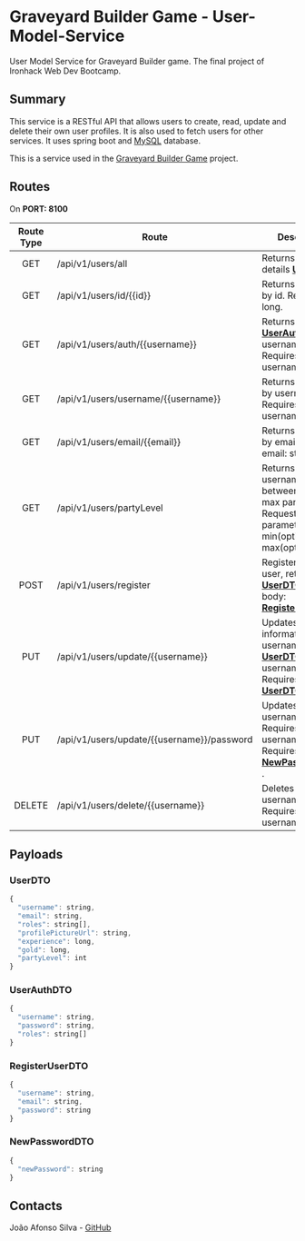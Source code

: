 # Graveyard Builder Game - User-Model-Service

User Model Service for Graveyard Builder game. The final project of Ironhack Web Dev Bootcamp.

## Summary

This service is a RESTful API that allows users to create, read, update and delete their own user profiles. It is also used to fetch users for other services. It uses spring boot and [MySQL](https://www.mysql.com/) database.

This is a service used in the [Graveyard Builder Game](https://github.com/Joaodss/Graveyard-Builder-Game) project.

## Routes

On **PORT: 8100**

| Route Type | Route                                      | Description                                                                                                                              |
| :--------: | ------------------------------------------ | ---------------------------------------------------------------------------------------------------------------------------------------- |
|    GET     | /api/v1/users/all                          | Returns all users' details [**UserDTO**](#userdto).                                                                                      |
|    GET     | /api/v1/users/id/{{id}}                    | Returns [**UserDTO**](#userdto) by id. Requires id: long.                                                                                |
|    GET     | /api/v1/users/auth/{{username}}            | Returns [**UserAuthDTO**](#userauthdto) by username. Requires username: string.                                                          |
|    GET     | /api/v1/users/username/{{username}}        | Returns [**UserDTO**](#userdto) by username. Requires username: string.                                                                  |
|    GET     | /api/v1/users/email/{{email}}              | Returns [**UserDTO**](#userdto) by email. Requires email: string.                                                                        |
|    GET     | /api/v1/users/partyLevel                   | Returns list of usernames between min and max party level. Request parameters: min(optional): int, max(optional): int.                   |
|    POST    | /api/v1/users/register                     | Registers new user, returns [**UserDTO**](#userdto). Requires body: [**RegisterUserDTO**](#registeruserdto).                             |
|    PUT     | /api/v1/users/update/{{username}}          | Updates user informationby username, returns [**UserDTO**](#userdto). Requires username: string. Requires body: [**UserDTO**](#userdto). |
|    PUT     | /api/v1/users/update/{{username}}/password | Updates user by username. Requires username: string. Requires body: [**NewPasswordDTO**](#newpassworddto) .                              |
|   DELETE   | /api/v1/users/delete/{{username}}          | Deletes user by username. Requires username: string.                                                                                     |

## Payloads

### UserDTO

```javascript
{
  "username": string,
  "email": string,
  "roles": string[],
  "profilePictureUrl": string,
  "experience": long,
  "gold": long,
  "partyLevel": int
}
```

### UserAuthDTO

```javascript
{
  "username": string,
  "password": string,
  "roles": string[]
}
```

### RegisterUserDTO

```javascript
{
  "username": string,
  "email": string,
  "password": string
}
```

### NewPasswordDTO

```javascript
{
  "newPassword": string
}
```

## Contacts

João Afonso Silva - [GitHub](https://github.com/Joaodss)

